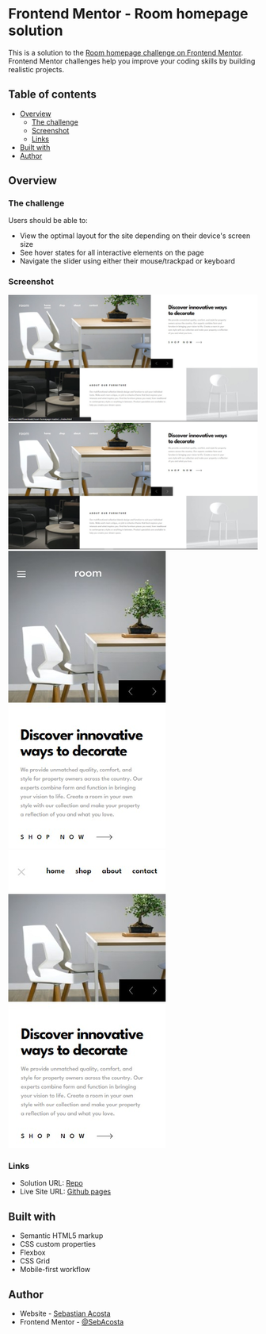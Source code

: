 # Frontend Mentor - Room homepage solution

This is a solution to the [Room homepage challenge on Frontend Mentor](https://www.frontendmentor.io/challenges/room-homepage-BtdBY_ENq). Frontend Mentor challenges help you improve your coding skills by building realistic projects. 

## Table of contents

- [Overview](#overview)
  - [The challenge](#the-challenge)
  - [Screenshot](#screenshot)
  - [Links](#links)
- [Built with](#built-with)
- [Author](#author)

## Overview

### The challenge

Users should be able to:

- View the optimal layout for the site depending on their device's screen size
- See hover states for all interactive elements on the page
- Navigate the slider using either their mouse/trackpad or keyboard

### Screenshot

![](./design/screenshot.jpg)
![](./design/screenshot-2.jpg)
![](./design/screenshot-3.jpg)
![](./design/screenshot-4.jpg)

### Links

- Solution URL: [Repo](https://github.com/SebAcosta/room-homepage)
- Live Site URL: [Github pages](https://sebacosta.github.io/room-homepage/)

## Built with

- Semantic HTML5 markup
- CSS custom properties
- Flexbox
- CSS Grid
- Mobile-first workflow

## Author

- Website - [Sebastian Acosta](https://sebastian-acosta.vercel.app/)
- Frontend Mentor - [@SebAcosta](https://www.frontendmentor.io/profile/SebAcosta)

